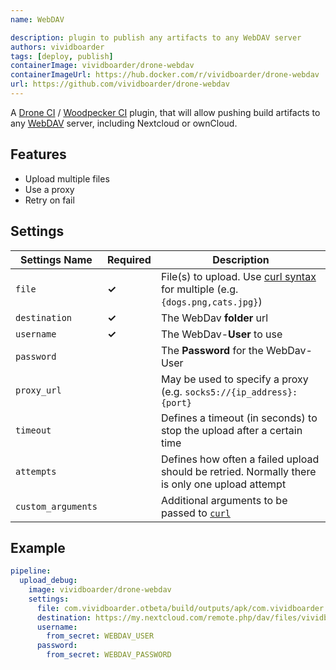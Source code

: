 ```yaml
---
name: WebDAV

description: plugin to publish any artifacts to any WebDAV server
authors: vividboarder
tags: [deploy, publish]
containerImage: vividboarder/drone-webdav
containerImageUrl: https://hub.docker.com/r/vividboarder/drone-webdav
url: https://github.com/vividboarder/drone-webdav
---
```


A [Drone CI](https://www.drone.io/) / [Woodpecker CI](https://woodpecker-ci.org/) plugin,
that will allow pushing build artifacts to any [WebDAV](http://www.webdav.org/) server, including Nextcloud or ownCloud.

## Features

- Upload multiple files
- Use a proxy
- Retry on fail

## Settings

| Settings Name      | Required | Description
| ------------------ |--------- | --------------------------------------------
| `file`             | **✓**    | File(s) to upload. Use [curl syntax](https://curl.se/docs/manpage.html#-T) for multiple (e.g. `{dogs.png,cats.jpg}`)
| `destination`      | **✓**    | The WebDav **folder** url
| `username`         | **✓**    | The WebDav-**User** to use
| `password`         |          | The **Password** for the WebDav-User
| `proxy_url`        |          | May be used to specify a proxy (e.g. `socks5://{ip_address}:{port}`
| `timeout`          |          | Defines a timeout (in seconds) to stop the upload after a certain time
| `attempts`         |          | Defines how often a failed upload should be retried. Normally there is only one upload attempt
| `custom_arguments` |          | Additional arguments to be passed to [`curl`](https://curl.se/)

## Example

```yaml
pipeline:
  upload_debug:
    image: vividboarder/drone-webdav
    settings:
      file: com.vividboarder.otbeta/build/outputs/apk/com.vividboarder.otbeta-debug.apk
      destination: https://my.nextcloud.com/remote.php/dav/files/vividboarder/Android/Apks/
      username:
        from_secret: WEBDAV_USER
      password:
        from_secret: WEBDAV_PASSWORD
```
